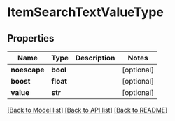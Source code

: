 # ItemSearchTextValueType

## Properties
Name | Type | Description | Notes
------------ | ------------- | ------------- | -------------
**noescape** | **bool** |  | [optional] 
**boost** | **float** |  | [optional] 
**value** | **str** |  | [optional] 

[[Back to Model list]](../README.md#documentation-for-models) [[Back to API list]](../README.md#documentation-for-api-endpoints) [[Back to README]](../README.md)


